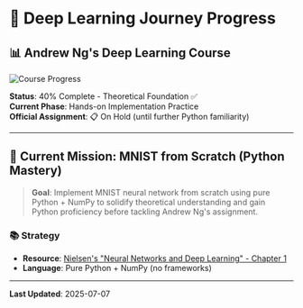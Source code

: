 # 🧠 Deep Learning Journey Progress

## 📊 Andrew Ng's Deep Learning Course
![Course Progress](https://img.shields.io/badge/Progress-40%25-brightgreen?style=for-the-badge)

**Status**: 40% Complete - Theoretical Foundation ✅  
**Current Phase**: Hands-on Implementation Practice  
**Official Assignment**: 📋 On Hold (until further Python familiarity)

---

## 🎯 Current Mission: MNIST from Scratch (Python Mastery)

> **Goal**: Implement MNIST neural network from scratch using pure Python + NumPy to solidify theoretical understanding and gain Python proficiency before tackling Andrew Ng's assignment.

### 📚 Strategy
- **Resource**: [Nielsen's "Neural Networks and Deep Learning" - Chapter 1](http://neuralnetworksanddeeplearning.com/chap1.html)
- **Language**: Pure Python + NumPy (no frameworks)

---

**Last Updated**: 2025-07-07  